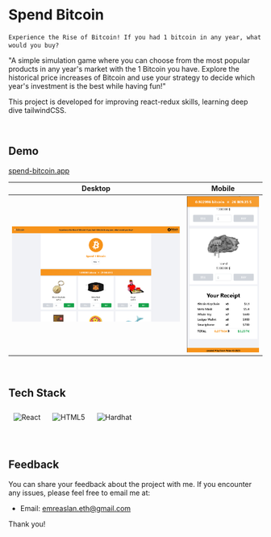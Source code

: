 # Spend Bitcoin

    Experience the Rise of Bitcoin! If you had 1 bitcoin in any year, what would you buy? 

"A simple simulation game where you can choose from the most popular products in any year's market with the 1 Bitcoin you have. Explore the historical price increases of Bitcoin and use your strategy to decide which year's investment is the best while having fun!"

This project is developed for improving react-redux skills, learning deep dive tailwindCSS.

<br>

## Demo

[spend-bitcoin.app](https://spend-bitcoin.vercel.app/)



| Desktop | Mobile |
| --- | --- |
| ![Desktop Görünümü](/src/assets/ss/spendbitcoin-ss-desktop.png) | ![Mobil Görünümü](/src/assets/ss/spendbitcoin-ss-mobile.png) |

<br>

## Tech Stack
<div style="align:center">  
<a target="_blank"><img style="margin: 10px" src="https://profilinator.rishav.dev/skills-assets/react-original-wordmark.svg" alt="React" height="40" /></a>
<a target="_blank"><img style="margin: 10px" src="https://cdn.worldvectorlogo.com/logos/redux.svg" alt="HTML5" height="40" /></a>
<a target="_blank"><img style="margin: 10px" src="https://upload.wikimedia.org/wikipedia/commons/d/d5/Tailwind_CSS_Logo.svg" alt="Hardhat" height="40" /></a>

</div>

<br>
<br>


## Feedback

You can share your feedback about the project with me. If you encounter any issues, please feel free to email me at:

- Email: emreaslan.eth@gmail.com

Thank you!


